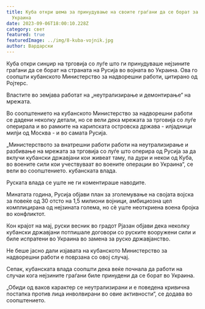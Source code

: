 ```yaml
---
title: Куба откри шема за принудување на своите граѓани да се борат за Русија во
  Украина
date: 2023-09-06T18:00:10.228Z
category: свет
featured: true
featuredImage: ../img/8-kuba-vojnik.jpg
author: Вардарски
---
```

Куба откри синџир на трговија со луѓе што ги принудуваше нејзините граѓани да се борат на страната на Русија во војната во Украина. Ова го соопшти кубанското Министерство за надворешни работи, цитирано од Ројтерс.

Властите во земјава работат на „неутрализирање и демонтирање“ на мрежата.

Во соопштението на кубанското Министерство за надворешни работи се дадени неколку детали, но се вели дека мрежата за трговија со луѓе оперирала и во рамките на карипската островска држава - илјадници милји од Москва - и во самата Русија.

„Министерството за внатрешни работи работи на неутрализирање и разбивање на мрежата за трговија со луѓе што оперира од Русија за да вклучи кубански државјани кои живеат таму, па дури и некои од Куба, во воените сили кои учествуваат во воените операции во Украина“, се вели во соопштението. кубанската влада.

Руската влада се уште не ги коментираше наводите.

Минатата година, Русија објави план за зголемување на својата војска за повеќе од 30 отсто на 1,5 милиони војници, амбициозна цел комплицирана од нејзината голема, но сè уште неоткриена воена бројка во конфликтот.

Кон крајот на мај, руски весник во градот Рјазан објави дека неколку кубански државјани потпишале договори со руските вооружени сили и биле испратени во Украина во замена за руско државјанство.

Не беше јасно дали изјавата на кубанското Министерство за надворешни работи е поврзана со овој случај.

Сепак, кубанската влада соопшти дека веќе почнала да работи на случаи кога нејзините граѓани биле принудени да се борат во Украина.

„Обиди од ваков карактер се неутрализирани и е поведена кривична постапка против лица инволвирани во овие активности“, се додава во соопштението.